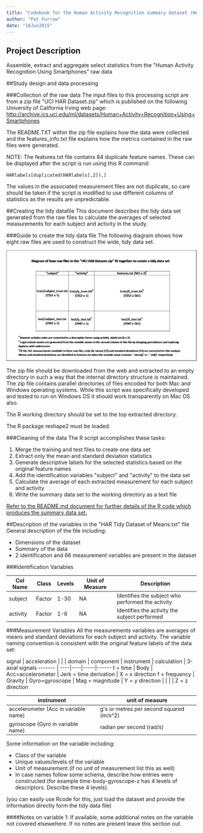 ```yaml
---
title: "Codebook for the Human Activity Recognition summary dataset (HAR Tidy Dataset of Means.txt)"
author: "Pat Furrow"
date: "16Jun2015"
---
```


## Project Description
Assemble, extract and aggregate select statistics from the "Human Activity Recognition Using Smartphones" raw data

##Study design and data processing

###Collection of the raw data
The input files to this processing script are from a zip file "UCI HAR Dataset.zip" which is published on the following University of California Irving web page:
http://archive.ics.uci.edu/ml/datasets/Human+Activity+Recognition+Using+Smartphones

The README.TXT within the zip file explains how the data were collected and the features_info.txt file explains how the metrics contained in the raw files were generated.

NOTE:  The features.txt file contains 84 duplicate feature names.  These can be displayed after the script is run using this R command:  
```
HARlabels[duplicated(HARlabels[,2]),]  
```
The values in the associated measurement files are not duplicate, so care should be taken if the script is modified to use different columns of statistics as the results are unpredictable.

##Creating the tidy datafile
This document describes the tidy data set generated from the raw files to calculate the averages of selected measurements for each subject and activity in the study.

###Guide to create the tidy data file
The following diagram shows how eight raw files are used to construct the wide, tidy data set.

![HAR File Diagram](HAR_file_diagram.png)

The zip file should be downloaded from the web and extracted to an empty directory in such a way that the internal directory structure is maintained.  The zip file contains parallel directories of files encoded for both Mac and Windows operating systems.  While this script was specifically developed and tested to run on Windows OS it should work transparently on Mac OS also.  

The R working directory should be set to the top extracted directory.  

The R package reshape2 must be loaded. 

###Cleaning of the data
The R script accomplishes these tasks:
1. Merge the training and test files to create one data set  
2. Extract only the mean and standard deviation statistics  
3. Generate descriptive labels for the selected statistics based on the original feature names  
4. Add the identification variables "subject" and "activity" to the data set  
5. Calculate the average of each extracted measurement for each subject and activity  
6. Write the summary data set to the working directory as a text file  

[Refer to the README.md document for further details of the R code which produces the summary data set.](https://github.com/pfurrow/GetCleanDataClassProject/blob/master/README.md)

##Description of the variables in the "HAR Tidy Dataset of Means.txt" file
General description of the file including:
 - Dimensions of the dataset
 - Summary of the data
 - 2 identification and 66 measurement variables are present in the dataset

###Identification Variables

Col Name | Class | Levels | Unit of Measure | Description
------- | ----|----|-----|------
subject | Factor | 1-30 | NA | Identifies the subject who performed the activity
activity | Factor | 1-6 | NA | Identifies the activity the subject performed


###Measurement Variables
All the measurements variables are averages of means and standard deviations for each subject and activity.  The variable naming convention is consistent with the original feature labels of the data set:

signal | acceleration |         |              | 
domain | component | instrument | calculation | 3-axial signals
------- | ----|----|-----|------
t = time | Body | Acc=accelerometer | Jerk = time derivation | X = x direction
f = frequency | Gravity | Gyro=gyroscope | Mag = magnitude | Y = y direction
  |   |   |   | Z = z direction

instrument | unit of measure
-----------------|--------------
accelerometer (Acc in variable name)| g's or metres per second squared (m/s^2)
gyroscope (Gyro in variable name) | radian per second (rad/s)

Some information on the variable including:
 - Class of the variable
 - Unique values/levels of the variable
 - Unit of measurement (if no unit of measurement list this as well)
 - In case names follow some schema, describe how entries were constructed (for example time-body-gyroscope-z has 4 levels of descriptors. Describe these 4 levels). 

(you can easily use Rcode for this, just load the dataset and provide the information directly form the tidy data file)

####Notes on variable 1:
If available, some additional notes on the variable not covered elsewehere. If no notes are present leave this section out.

